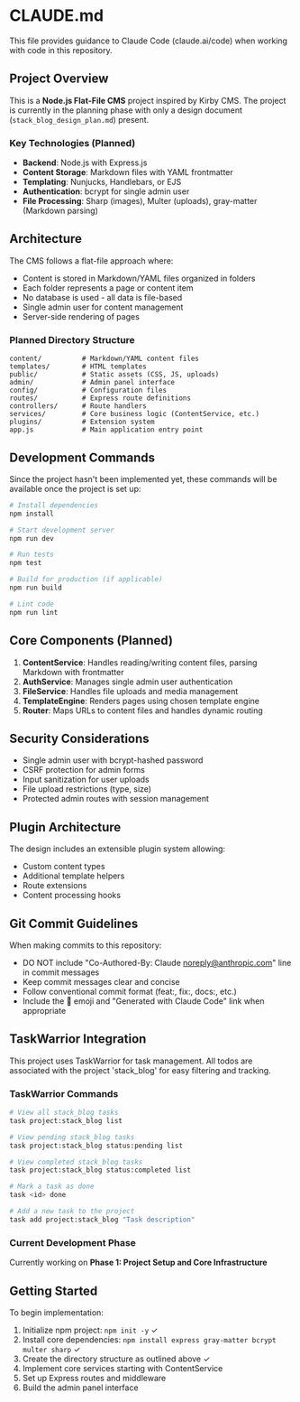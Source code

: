 # CLAUDE.md

This file provides guidance to Claude Code (claude.ai/code) when working with code in this repository.

## Project Overview

This is a **Node.js Flat-File CMS** project inspired by Kirby CMS. The project is currently in the planning phase with only a design document (`stack_blog_design_plan.md`) present.

### Key Technologies (Planned)
- **Backend**: Node.js with Express.js
- **Content Storage**: Markdown files with YAML frontmatter
- **Templating**: Nunjucks, Handlebars, or EJS
- **Authentication**: bcrypt for single admin user
- **File Processing**: Sharp (images), Multer (uploads), gray-matter (Markdown parsing)

## Architecture

The CMS follows a flat-file approach where:
- Content is stored in Markdown/YAML files organized in folders
- Each folder represents a page or content item
- No database is used - all data is file-based
- Single admin user for content management
- Server-side rendering of pages

### Planned Directory Structure
```
content/          # Markdown/YAML content files
templates/        # HTML templates
public/           # Static assets (CSS, JS, uploads)
admin/            # Admin panel interface
config/           # Configuration files
routes/           # Express route definitions
controllers/      # Route handlers
services/         # Core business logic (ContentService, etc.)
plugins/          # Extension system
app.js            # Main application entry point
```

## Development Commands

Since the project hasn't been implemented yet, these commands will be available once the project is set up:

```bash
# Install dependencies
npm install

# Start development server
npm run dev

# Run tests
npm test

# Build for production (if applicable)
npm run build

# Lint code
npm run lint
```

## Core Components (Planned)

1. **ContentService**: Handles reading/writing content files, parsing Markdown with frontmatter
2. **AuthService**: Manages single admin user authentication
3. **FileService**: Handles file uploads and media management
4. **TemplateEngine**: Renders pages using chosen template engine
5. **Router**: Maps URLs to content files and handles dynamic routing

## Security Considerations

- Single admin user with bcrypt-hashed password
- CSRF protection for admin forms
- Input sanitization for user uploads
- File upload restrictions (type, size)
- Protected admin routes with session management

## Plugin Architecture

The design includes an extensible plugin system allowing:
- Custom content types
- Additional template helpers
- Route extensions
- Content processing hooks

## Git Commit Guidelines

When making commits to this repository:
- DO NOT include "Co-Authored-By: Claude <noreply@anthropic.com>" line in commit messages
- Keep commit messages clear and concise
- Follow conventional commit format (feat:, fix:, docs:, etc.)
- Include the 🤖 emoji and "Generated with Claude Code" link when appropriate

## TaskWarrior Integration

This project uses TaskWarrior for task management. All todos are associated with the project 'stack_blog' for easy filtering and tracking.

### TaskWarrior Commands
```bash
# View all stack_blog tasks
task project:stack_blog list

# View pending stack_blog tasks
task project:stack_blog status:pending list

# View completed stack_blog tasks
task project:stack_blog status:completed list

# Mark a task as done
task <id> done

# Add a new task to the project
task add project:stack_blog "Task description"
```

### Current Development Phase
Currently working on **Phase 1: Project Setup and Core Infrastructure**

## Getting Started

To begin implementation:
1. Initialize npm project: `npm init -y` ✓
2. Install core dependencies: `npm install express gray-matter bcrypt multer sharp` ✓
3. Create the directory structure as outlined above ✓
4. Implement core services starting with ContentService
5. Set up Express routes and middleware
6. Build the admin panel interface